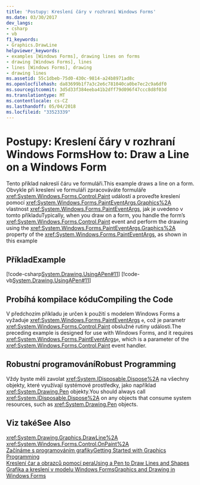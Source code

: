 ```yaml
---
title: 'Postupy: Kreslení čáry v rozhraní Windows Forms'
ms.date: 03/30/2017
dev_langs:
- csharp
- vb
f1_keywords:
- Graphics.DrawLine
helpviewer_keywords:
- examples [Windows Forms], drawing lines on forms
- drawing [Windows Forms], lines
- lines [Windows Forms], drawing
- drawing lines
ms.assetid: 55c1dbeb-75d0-430c-9814-a24b8971ad8c
ms.openlocfilehash: da83699b1f7a3c2e6c781040ca0be7ec2c9a6df0
ms.sourcegitcommit: 3d5d33f384eeba41b2dff79d096f47ccc8d8f03d
ms.translationtype: MT
ms.contentlocale: cs-CZ
ms.lasthandoff: 05/04/2018
ms.locfileid: "33523339"
---
```

# <a name="how-to-draw-a-line-on-a-windows-form"></a><span data-ttu-id="925ed-102">Postupy: Kreslení čáry v rozhraní Windows Forms</span><span class="sxs-lookup"><span data-stu-id="925ed-102">How to: Draw a Line on a Windows Form</span></span>
<span data-ttu-id="925ed-103">Tento příklad nakreslí čáru ve formuláři.</span><span class="sxs-lookup"><span data-stu-id="925ed-103">This example draws a line on a form.</span></span> <span data-ttu-id="925ed-104">Obvykle při kreslení ve formuláři zpracováváte formuláře <xref:System.Windows.Forms.Control.Paint> událostí a proveďte kreslení pomocí <xref:System.Windows.Forms.PaintEventArgs.Graphics%2A> vlastnost <xref:System.Windows.Forms.PaintEventArgs>, jak je uvedeno v tomto příkladu</span><span class="sxs-lookup"><span data-stu-id="925ed-104">Typically, when you draw on a form, you handle the form’s  <xref:System.Windows.Forms.Control.Paint> event and perform the drawing using the <xref:System.Windows.Forms.PaintEventArgs.Graphics%2A> property of the <xref:System.Windows.Forms.PaintEventArgs>, as shown in this example</span></span>  
  
## <a name="example"></a><span data-ttu-id="925ed-105">Příklad</span><span class="sxs-lookup"><span data-stu-id="925ed-105">Example</span></span>  
 [!code-csharp[System.Drawing.UsingAPen#11](../../../../samples/snippets/csharp/VS_Snippets_Winforms/System.Drawing.UsingAPen/CS/Class1.cs#11)]
 [!code-vb[System.Drawing.UsingAPen#11](../../../../samples/snippets/visualbasic/VS_Snippets_Winforms/System.Drawing.UsingAPen/VB/Class1.vb#11)]  
  
## <a name="compiling-the-code"></a><span data-ttu-id="925ed-106">Probíhá kompilace kódu</span><span class="sxs-lookup"><span data-stu-id="925ed-106">Compiling the Code</span></span>  
 <span data-ttu-id="925ed-107">V předchozím příkladu je určen k použití s modelem Windows Forms a vyžaduje <xref:System.Windows.Forms.PaintEventArgs> `e`, což je parametr <xref:System.Windows.Forms.Control.Paint> obslužné rutiny události.</span><span class="sxs-lookup"><span data-stu-id="925ed-107">The preceding example is designed for use with Windows Forms, and it requires <xref:System.Windows.Forms.PaintEventArgs>`e`, which is a parameter of the <xref:System.Windows.Forms.Control.Paint> event handler.</span></span>  
  
## <a name="robust-programming"></a><span data-ttu-id="925ed-108">Robustní programování</span><span class="sxs-lookup"><span data-stu-id="925ed-108">Robust Programming</span></span>  
 <span data-ttu-id="925ed-109">Vždy byste měli zavolat <xref:System.IDisposable.Dispose%2A> na všechny objekty, které využívají systémové prostředky, jako například <xref:System.Drawing.Pen> objekty.</span><span class="sxs-lookup"><span data-stu-id="925ed-109">You should always call <xref:System.IDisposable.Dispose%2A> on any objects that consume system resources, such as <xref:System.Drawing.Pen> objects.</span></span>  
  
## <a name="see-also"></a><span data-ttu-id="925ed-110">Viz také</span><span class="sxs-lookup"><span data-stu-id="925ed-110">See Also</span></span>  
 <xref:System.Drawing.Graphics.DrawLine%2A>  
 <xref:System.Windows.Forms.Control.OnPaint%2A>  
 [<span data-ttu-id="925ed-111">Začínáme s programováním grafiky</span><span class="sxs-lookup"><span data-stu-id="925ed-111">Getting Started with Graphics Programming</span></span>](../../../../docs/framework/winforms/advanced/getting-started-with-graphics-programming.md)  
 [<span data-ttu-id="925ed-112">Kreslení čar a obrazců pomocí pera</span><span class="sxs-lookup"><span data-stu-id="925ed-112">Using a Pen to Draw Lines and Shapes</span></span>](../../../../docs/framework/winforms/advanced/using-a-pen-to-draw-lines-and-shapes.md)  
 [<span data-ttu-id="925ed-113">Grafika a kreslení v modelu Windows Forms</span><span class="sxs-lookup"><span data-stu-id="925ed-113">Graphics and Drawing in Windows Forms</span></span>](../../../../docs/framework/winforms/advanced/graphics-and-drawing-in-windows-forms.md)
